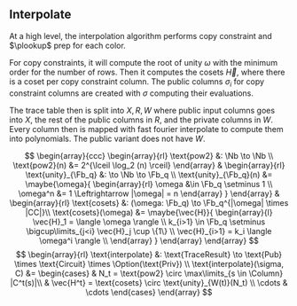 ## Interpolate

At a high level, the interpolation algorithm performs copy constraint and $\plookup$ prep for each color.

For copy constraints, it will compute the root of unity $\omega$ with the minimum order for the number of rows. Then it computes the cosets $\vec{H}$, where there is a coset per copy constraint column. The public columns $\sigma_i$ for copy constraint columns are created with $\sigma$ computing their evaluations.

The trace table then is split into $X, R, W$ where public input columns goes into $X$, the rest of the public columns in $R$, and the private columns in $W$. Every column then is mapped with fast fourier interpolate to compute them into polynomials. The public variant does not have $W$.

$$
\begin{array}{ccc}
\begin{array}{rl}
\text{pow2} &: \Nb \to \Nb \\
\text{pow2}(n) &= 2^{\lceil \log_2 (n) \rceil}
\end{array} &
\begin{array}{rl}
\text{unity}_{\Fb_q} &: \to \Nb \to \Fb_q \\
\text{unity}_{\Fb_q}(n) &= \maybe{\omega}{
\begin{array}{rl}
  \omega &\in \Fb_q \setminus 1 \\
  \omega^n &= 1 \Leftrightarrow |\omega| = n
\end{array}
}
\end{array} &
\begin{array}{rl}
\text{cosets} &: (\omega: \Fb_q) \to \Fb_q^{|\omega| \times |CC|}\\
\text{cosets}(\omega) &= \maybe{\vec{H}}{
\begin{array}{l}
  \vec{H}_1 = \langle \omega \rangle \\
  k_{i>1} \in \Fb_q \setminus \bigcup\limits_{j<i} \vec{H}_j \cup \{1\} \\
  \vec{H}_{i>1} = k_i \langle \omega^i \rangle \\
\end{array}
}
\end{array}
\end{array}
$$
$$
\begin{array}{rl}
\text{interpolate} &: \text{TraceResult} \to \text{Pub} \times \text{Circuit} \times \Option(\text{Priv}) \\
\text{interpolate}(\sigma, C) &= \begin{cases}
& N_t = \text{pow2} \circ \max\limits_{s \in \Column} |C^t(s)|\\
& \vec{H^t} = \text{cosets} \circ \text{unity}_{W(t)}(N_t) \\
\cdots & \cdots
\end{cases}
\end{array}
$$
